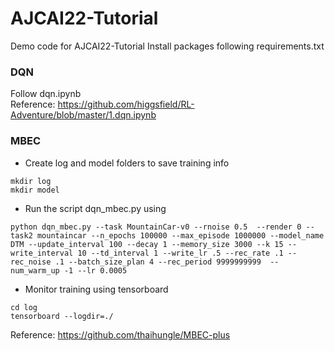 # AJCAI22-Tutorial
Demo code for AJCAI22-Tutorial
Install packages following requirements.txt  
### DQN
Follow dqn.ipynb  
Reference: https://github.com/higgsfield/RL-Adventure/blob/master/1.dqn.ipynb


### MBEC
- Create log and model folders to save training info 
```
mkdir log  
mkdir model 
```
- Run the script dqn_mbec.py using

```
python dqn_mbec.py --task MountainCar-v0 --rnoise 0.5  --render 0 --task2 mountaincar --n_epochs 100000 --max_episode 1000000 --model_name DTM --update_interval 100 --decay 1 --memory_size 3000 --k 15 --write_interval 10 --td_interval 1 --write_lr .5 --rec_rate .1 --rec_noise .1 --batch_size_plan 4 --rec_period 9999999999  --num_warm_up -1 --lr 0.0005   
```
- Monitor training using tensorboard
```
cd log
tensorboard --logdir=./
```
Reference: https://github.com/thaihungle/MBEC-plus  
